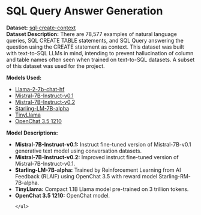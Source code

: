 
<h1>SQL Query Answer Generation </h1>

<p>
    <strong>Dataset:</strong> 
    <a href="https://huggingface.co/datasets/b-mc2/sql-create-context">sql-create-context</a>
    <br>
    <strong>Dataset Description:</strong> There are 78,577 examples of natural language queries, SQL CREATE TABLE statements, and SQL Query answering the question using the CREATE statement as context. This dataset was built with text-to-SQL LLMs in mind, intending to prevent hallucination of column and table names often seen when trained on text-to-SQL datasets. A subset of this dataset was used for the project.
</p>

<p>
    <strong>Models Used:</strong>
    <ul>
        <li><a href="https://huggingface.co/NousResearch/Llama-2-7b-chat-hf">Llama-2-7b-chat-hf</a></li>
        <li><a href="https://huggingface.co/mistralai/Mistral-7B-Instruct-v0.1">Mistral-7B-Instruct-v0.1</a></li>
        <li><a href="https://huggingface.co/mistralai/Mistral-7B-Instruct-v0.2">Mistral-7B-Instruct-v0.2</a></li>
        <li><a href="https://huggingface.co/berkeley-nest/Starling-LM-7B-alpha">Starling-LM-7B-alpha</a></li>
        <li><a href="https://huggingface.co/TinyLlama/TinyLlama-1.1B-Chat-v1.0">TinyLlama</a></li>
        <li><a href="https://huggingface.co/openchat/openchat-3.5-1210">OpenChat 3.5 1210</a></li>
    </ul>
</p>

<p>
    <strong>Model Descriptions:</strong>
    <ul>
        <li><strong>Mistral-7B-Instruct-v0.1:</strong> Instruct fine-tuned version of Mistral-7B-v0.1 generative text model using conversation datasets.</li>
        <li><strong>Mistral-7B-Instruct-v0.2:</strong> Improved instruct fine-tuned version of Mistral-7B-Instruct-v0.1.</li>
        <li><strong>Starling-LM-7B-alpha:</strong> Trained by Reinforcement Learning from AI Feedback (RLAIF) using OpenChat 3.5 with reward model Starling-RM-7B-alpha.</li>
        <li><strong>TinyLlama:</strong> Compact 1.1B Llama model pre-trained on 3 trillion tokens.</li>
        <li><strong>OpenChat 3.5 1210:</strong> OpenChat model.</li>
        
    </ul>
</p>




